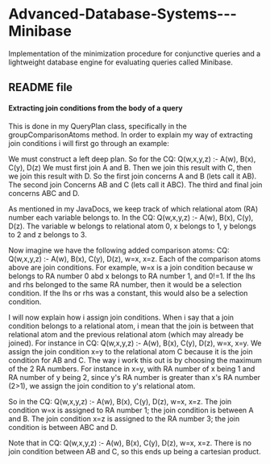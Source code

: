 # Advanced-Database-Systems---Minibase
Implementation of the minimization procedure for conjunctive queries and a lightweight database engine for evaluating queries called Minibase.

## README file

#### Extracting join conditions from the body of a query
This is done in my QueryPlan class, specifically in the groupComparisonAtoms method.
In order to explain my way of extracting join conditions i will first go through an example:

We must construct a left deep plan.
So for the CQ: Q(w,x,y,z) :- A(w), B(x), C(y), D(z)
We must first join A and B. Then we join this result with C, then we join this result with D.
So the first join concerns A and B (lets call it AB). The second join Concerns AB and C (lets call it ABC). The third and final join concerns ABC and D.

As mentioned in my JavaDocs, we keep track of which relational atom (RA) number each variable belongs to.
In the CQ: Q(w,x,y,z) :- A(w), B(x), C(y), D(z).
The variable w belongs to relational atom 0, x belongs to 1, y belongs to 2 and z belongs to 3.

Now imagine we have the following added comparison atoms:
CQ: Q(w,x,y,z) :- A(w), B(x), C(y), D(z), w=x, x=z.
Each of the comparison atoms above are join conditions.
For example, w=x is a join condition because w belongs to RA number 0 abd x belongs to RA number 1, and 0!=1.
If the lhs and rhs belonged to the same RA number, then it would be a selection condition.
If the lhs or rhs was a constant, this would also be a selection condition.

I will now explain how i assign join conditions.
When i say that a join condition belongs to a relational atom, i mean that the join is between that relational atom and the 
previous relational atom (which may already be joined).
For instance in CQ: Q(w,x,y,z) :- A(w), B(x), C(y), D(z), w=x, x=y.
We assign the join condition x=y to the relational atom C because it is the join condition for AB and C.
The way i work this out is by choosing the maximum of the 2 RA numbers.
For instance in x=y, with RA number of x being 1 and RA number of y being 2, since y's RA number is greater than x's RA number (2>1), we assign the 
join condition to y's relational atom.

So in the CQ: Q(w,x,y,z) :- A(w), B(x), C(y), D(z), w=x, x=z.
The join condition w=x is assigned to RA number 1; the join condition is between A and B.
The join condition x=z is assigned to the RA number 3; the join condition is between ABC and D.

Note that in CQ: Q(w,x,y,z) :- A(w), B(x), C(y), D(z), w=x, x=z. There is no join condition between AB and C, so this ends up being a cartesian product.

